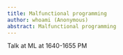 ```yaml
---
title: Malfunctional programming
author: whoami (Anonymous)
abstract: Malfunctional programming
---
```


Talk at ML at 1640-1655 PM
